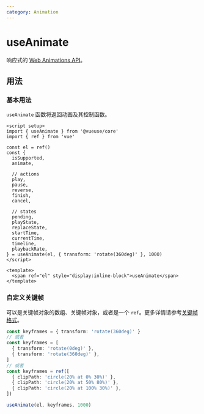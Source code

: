 ```yaml
---
category: Animation
---
```


# useAnimate

响应式的 [Web Animations API](https://developer.mozilla.org/en-US/docs/Web/API/Web_Animations_API)。

## 用法

### 基本用法

`useAnimate` 函数将返回动画及其控制函数。

```vue
<script setup>
import { useAnimate } from '@vueuse/core'
import { ref } from 'vue'

const el = ref()
const {
  isSupported,
  animate,

  // actions
  play,
  pause,
  reverse,
  finish,
  cancel,

  // states
  pending,
  playState,
  replaceState,
  startTime,
  currentTime,
  timeline,
  playbackRate,
} = useAnimate(el, { transform: 'rotate(360deg)' }, 1000)
</script>

<template>
  <span ref="el" style="display:inline-block">useAnimate</span>
</template>
```

### 自定义关键帧

可以是关键帧对象的数组、关键帧对象，或者是一个 `ref`。更多详情请参考[关键帧格式](https://developer.mozilla.org/en-US/docs/Web/API/Web_Animations_API/Keyframe_Formats)。

```ts
const keyframes = { transform: 'rotate(360deg)' }
// 或者
const keyframes = [
  { transform: 'rotate(0deg)' },
  { transform: 'rotate(360deg)' },
]
// 或者
const keyframes = ref([
  { clipPath: 'circle(20% at 0% 30%)' },
  { clipPath: 'circle(20% at 50% 80%)' },
  { clipPath: 'circle(20% at 100% 30%)' },
])

useAnimate(el, keyframes, 1000)
```
